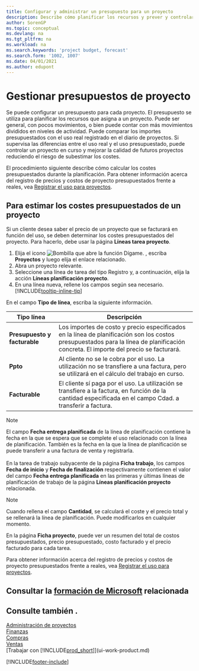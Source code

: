 ```yaml
---
title: Configurar y administrar un presupuesto para un proyecto
description: Describe cómo planificar los recursos y prever y controlar los costes de un proyecto mediante la configuración de un presupuesto para cada proyecto.
author: SorenGP
ms.topic: conceptual
ms.devlang: na
ms.tgt_pltfrm: na
ms.workload: na
ms.search.keywords: 'project budget, forecast'
ms.search.form: '1002, 1007'
ms.date: 04/01/2021
ms.author: edupont
---
```

# <a name="manage-job-budgets" />Gestionar presupuestos de proyecto

Se puede configurar un presupuesto para cada proyecto. El presupuesto se utiliza para planificar los recursos que asigna a un proyecto. Puede ser general, con pocos movimientos, o bien puede contar con más movimientos divididos en niveles de actividad. Puede comparar los importes presupuestados con el uso real registrado en el diario de proyectos. Si supervisa las diferencias entre el uso real y el uso presupuestado, puede controlar un proyecto en curso y mejorar la calidad de futuros proyectos reduciendo el riesgo de subestimar los costes.

El procedimiento siguiente describe cómo calcular los costes presupuestados durante la planificación. Para obtener información acerca del registro de precios y costos de proyecto presupuestados frente a reales, vea [Registrar el uso para proyectos](projects-how-record-job-usage.md).  

## <a name="a-namejobbudgetcostsa-to-estimate-the-budgeted-costs-for-a-job" /><a name="JobBudgetCosts"></a> Para estimar los costes presupuestados de un proyecto
Si un cliente desea saber el precio de un proyecto que se facturará en función del uso, se deben determinar los costes presupuestados del proyecto. Para hacerlo, debe usar la página **Líneas tarea proyecto**.

1. Elija el icono ![Bombilla que abre la función Dígame.](media/ui-search/search_small.png "Dígame qué desea hacer") , escriba **Proyectos** y luego elija el enlace relacionado.  
2. Abra un proyecto relevante.
3. Seleccione una línea de tarea del tipo Registro y, a continuación, elija la acción **Líneas planificación proyecto**.
4. En una línea nueva, rellene los campos según sea necesario. [!INCLUDE[tooltip-inline-tip](includes/tooltip-inline-tip_md.md)]   

En el campo **Tipo de línea**, escriba la siguiente información.  

| Tipo línea | Descripción |
| --- | --- |
| **Presupuesto y facturable** |Los importes de costo y precio especificados en la línea de planificación son los costos presupuestados para la línea de planificación concreta. El importe del precio se facturará. |
| **Ppto** |Al cliente no se le cobra por el uso. La utilización no se transfiere a una factura, pero se utilizará en el cálculo del trabajo en curso. |
| **Facturable** |El cliente sí paga por el uso. La utilización se transfiere a la factura, en función de la cantidad especificada en el campo Cdad. a transferir a factura. |

> [!NOTE]  
> El campo **Fecha entrega planificada** de la línea de planificación contiene la fecha en la que se espera que se complete el uso relacionado con la línea de planificación. También es la fecha en la que la línea de planificación se puede transferir a una factura de venta y registrarla. <br /><br /> En la tarea de trabajo subyacente de la página **Ficha trabajo**, los campos **Fecha de inicio** y **Fecha de finalización** respectivamente contienen el valor del campo **Fecha entrega planificada** en las primeras y últimas líneas de planificación de trabajo de la página **Líneas planificación proyecto** relacionada.

> [!NOTE]  
>   Cuando rellena el campo **Cantidad**, se calculará el coste y el precio total y se rellenará la línea de planificación. Puede modificarlos en cualquier momento.

En la página **Ficha proyecto**, puede ver un resumen del total de costos presupuestados, precio presupuestado, costo facturado y el precio facturado para cada tarea.

Para obtener información acerca del registro de precios y costos de proyecto presupuestados frente a reales, vea [Registrar el uso para proyectos](projects-how-record-job-usage.md).

## <a name="see-related-microsoft-trainingtrainingmodulesset-up-job-planning-lines" />Consultar la [formación de Microsoft](/training/modules/set-up-job-planning-lines/) relacionada

## <a name="see-also" />Consulte también .

[Administración de proyectos](projects-manage-projects.md)  
[Finanzas](finance.md)  
[Compras](purchasing-manage-purchasing.md)  
[Ventas](sales-manage-sales.md)  
[Trabajar con [!INCLUDE[prod_short](includes/prod_short.md)]](ui-work-product.md)  


[!INCLUDE[footer-include](includes/footer-banner.md)]
